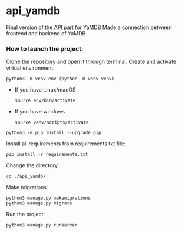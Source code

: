 # api_yamdb
Final version of the API part for YaMDB
Made a connection between frontend and backend of YaMDB

### How to launch the project:

Clone the repository and open it through terminal.
Create and activate virtual environment:

```
python3 -m venv env (python -m venv venv)
```

* If you have Linux/macOS

    ```
    source env/bin/activate
    ```

* If you have windows

    ```
    source venv/scripts/activate
    ```

```
python3 -m pip install --upgrade pip
```

Install all requirements from requirements.txt file:

```
pip install -r requirements.txt
```

Change the directory:

```
cd ./api_yamdb/
```

Make migrations:

```
python3 manage.py makemigrations
python3 manage.py migrate
```

Run the project:

```
python3 manage.py runserver
```

